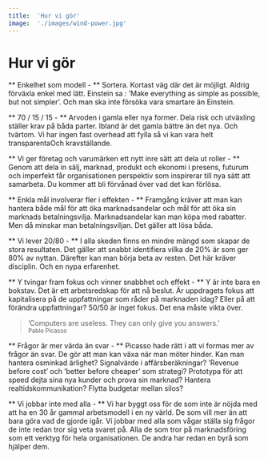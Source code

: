 ```yaml
---
title:	'Hur vi gör'
image:	'./images/wind-power.jpg'
---
```


# Hur vi gör

** Enkelhet som modell - **
Sortera. Kortast väg där det är möjligt. Aldrig förväxla enkel med lätt. Einstein sa : ’Make everything as simple as possible, but not simpler’. Och man ska inte försöka vara smartare än Einstein.

** 70 / 15 / 15 - **
Arvoden i gamla eller nya former. Dela risk och utväxling ställer krav på båda parter. Ibland är det gamla bättre än det nya. Och tvärtom. Vi har ingen fast overhead att fylla så vi kan vara helt transparentaOch kravställande. 

** Vi ger företag och varumärken ett nytt inre sätt att dela ut roller - **
Genom att dela in sälj, marknad, produkt och ekonomi i presens, futurum och imperfekt får organisationen perspektiv som inspirerar till nya sätt att samarbeta. Du kommer att bli förvånad över vad det kan förlösa.

** Enkla mål involverar fler i effekten - **
Framgång kräver att man kan hantera både mål för att öka marknadsandelar och mål för att öka sin marknads betalningsvilja. Marknadsandelar kan man köpa med rabatter. Men då minskar man betalningsviljan. Det gäller att lösa båda.

** Vi lever 20/80 - **
I alla skeden finns en mindre mängd som skapar de stora resultaten. Det gäller att snabbt identifiera vilka de 20% är som ger 80% av nyttan. Därefter kan man börja beta av resten. Det här kräver disciplin. Och en nypa erfarenhet.

** Y tvingar fram fokus och vinner snabbhet och effekt - **
Y är inte bara en bokstav. Det är ett arbetsredskap för att nå beslut. Är uppdragets fokus att kapitalisera på de uppfattningar som råder på marknaden idag? Eller på att förändra uppfattningar? 50/50 är inget fokus. Det ena måste vikta över.
> ’Computers are useless. They can only give you answers.’  
<small>Pablo Picasso</small>

** Frågor är mer värda än svar - **
Picasso hade rätt i att vi formas mer av frågor än svar. De gör att man kan växa när man möter hinder. Kan man hantera osminkad ärlighet? Signalvärde i affärsberäkningar? ’Revenue before cost’ och ’better before cheaper’ som strategi? Prototypa för att speed dejta sina nya kunder och prova sin marknad? Hantera realtidskommunikation? Flytta budgetar mellan silos?

** Vi jobbar inte med alla - **
Vi har byggt oss för de som inte är nöjda med att ha en 30 år gammal arbetsmodell i en ny värld. De som vill mer än att bara göra vad de gjorde igår. Vi jobbar med alla som vågar ställa sig frågor de inte redan tror sig veta svaret på. Alla de som tror på marknadsföring som ett verktyg för hela organisationen. De andra har redan en byrå som hjälper dem.
